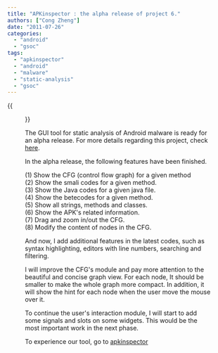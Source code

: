 ```yaml
---
title: "APKinspector : the alpha release of project 6."
authors: ["Cong Zheng"]
date: "2011-07-26"
categories: 
  - "android"
  - "gsoc"
tags: 
  - "apkinspector"
  - "android"
  - "malware"
  - "static-analysis"
  - "gsoc"
---
```

{{<figure src="images/banner.png" alt="Banner" width="50%">}}

The GUI tool for static analysis of Android malware is ready for an alpha release. For more details regarding this project, check [here](https://www.honeynet.org/gsoc/slot6).  
  
In the alpha release, the following features have been finished.  
  
(1) Show the CFG (control flow graph) for a given method  
(2) Show the smali codes for a given method.  
(3) Show the Java codes for a given java file.  
(4) Show the betecodes for a given method.  
(5) Show all strings, methods and classes.  
(6) Show the APK's related information.  
(7) Drag and zoom in/out the CFG.  
(8) Modify the content of nodes in the CFG.  

And now, I add additional features in the latest codes, such as syntax highlighting, editors with line numbers, searching and filtering.  

I will improve the CFG's module and pay more attention to the beautiful and concise graph view. For each node, It should be smaller to make the whole graph more compact. In addition, it will show the hint for each node when the user move the mouse over it.  

To continue the user's interaction module, I will start to add some signals and slots on some widgets. This would be the most important work in the next phase.  

To experience our tool, go to [apkinspector](https://bitbucket.org/ryanwsmith/apkinspector)
